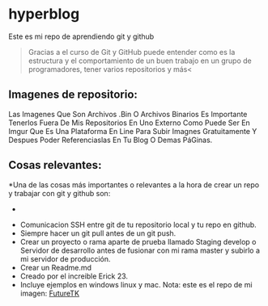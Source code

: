 # hyperblog

Este es mi repo de aprendiendo git y github

> Gracias a el curso de Git y GitHub puede entender como es la estructura y el comportamiento de un buen trabajo en un grupo de programadores, tener varios repositorios y más<

## Imagenes de repositorio:

Las Imagenes Que Son Archivos .Bin O Archivos Binarios Es Importante Tenerlos Fuera De Mis Repositorios En Uno Externo Como Puede Ser En Imgur Que Es Una Plataforma En Line Para Subir Imagnes Gratuitamente Y Despues Poder Referenciaslas En Tu Blog O Demas PáGinas.

## Cosas relevantes:

\*Una de las cosas más importantes o relevantes a la hora de crear un repo y trabajar con git y github son:

-

* Comunicacion SSH entre git de tu repositorio local y tu repo en github.
* Siempre hacer un git pull antes de un git push.
* Crear un proyecto o rama aparte de prueba llamado Staging develop o Servidor de desarrollo antes de fusionar con mi rama master y subirlo a mi servidor de producción.
* Crear un Readme.md
* Creado por el increible Erick 23.
* Incluye ejemplos en windows linux y mac.
  Nota: este es el repo de mi imagen: [FutureTK][futuretk]

[futuretk]: https://imgur.com/user/ErickRO23/posts "mi post en imgur"
